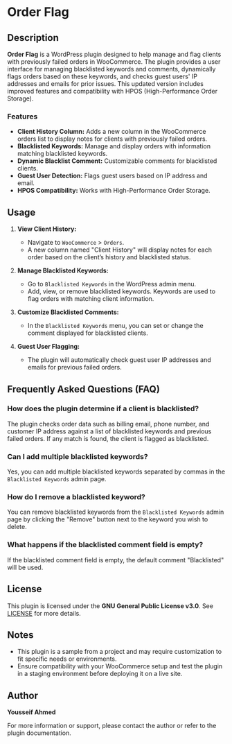 # Order Flag

## Description

**Order Flag** is a WordPress plugin designed to help manage and flag clients with previously failed orders in WooCommerce. The plugin provides a user interface for managing blacklisted keywords and comments, dynamically flags orders based on these keywords, and checks guest users' IP addresses and emails for prior issues. This updated version includes improved features and compatibility with HPOS (High-Performance Order Storage).

### Features
- **Client History Column:** Adds a new column in the WooCommerce orders list to display notes for clients with previously failed orders.
- **Blacklisted Keywords:** Manage and display orders with information matching blacklisted keywords.
- **Dynamic Blacklist Comment:** Customizable comments for blacklisted clients.
- **Guest User Detection:** Flags guest users based on IP address and email.
- **HPOS Compatibility:** Works with High-Performance Order Storage.

## Usage

1. **View Client History:**
   - Navigate to `WooCommerce` > `Orders`.
   - A new column named "Client History" will display notes for each order based on the client’s history and blacklisted status.

2. **Manage Blacklisted Keywords:**
   - Go to `Blacklisted Keywords` in the WordPress admin menu.
   - Add, view, or remove blacklisted keywords. Keywords are used to flag orders with matching client information.

3. **Customize Blacklisted Comments:**
   - In the `Blacklisted Keywords` menu, you can set or change the comment displayed for blacklisted clients.

4. **Guest User Flagging:**
   - The plugin will automatically check guest user IP addresses and emails for previous failed orders.

## Frequently Asked Questions (FAQ)

### How does the plugin determine if a client is blacklisted?
The plugin checks order data such as billing email, phone number, and customer IP address against a list of blacklisted keywords and previous failed orders. If any match is found, the client is flagged as blacklisted.

### Can I add multiple blacklisted keywords?
Yes, you can add multiple blacklisted keywords separated by commas in the `Blacklisted Keywords` admin page.

### How do I remove a blacklisted keyword?
You can remove blacklisted keywords from the `Blacklisted Keywords` admin page by clicking the "Remove" button next to the keyword you wish to delete.

### What happens if the blacklisted comment field is empty?
If the blacklisted comment field is empty, the default comment "Blacklisted" will be used.

## License

This plugin is licensed under the **GNU General Public License v3.0**. See [LICENSE](LICENSE) for more details.

## Notes

- This plugin is a sample from a project and may require customization to fit specific needs or environments.
- Ensure compatibility with your WooCommerce setup and test the plugin in a staging environment before deploying it on a live site.

## Author

**Yousseif Ahmed**

For more information or support, please contact the author or refer to the plugin documentation.
